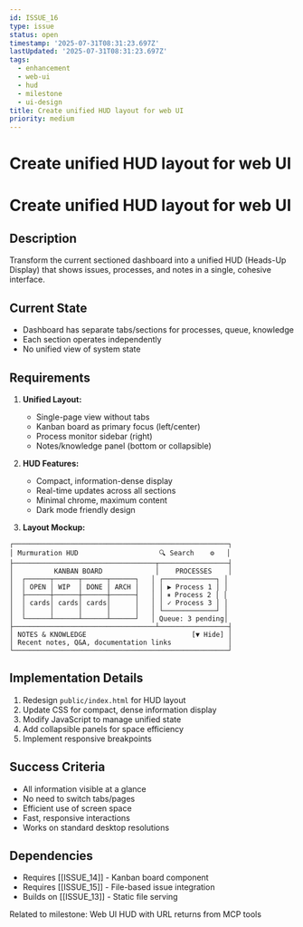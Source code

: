 ```yaml
---
id: ISSUE_16
type: issue
status: open
timestamp: '2025-07-31T08:31:23.697Z'
lastUpdated: '2025-07-31T08:31:23.697Z'
tags:
  - enhancement
  - web-ui
  - hud
  - milestone
  - ui-design
title: Create unified HUD layout for web UI
priority: medium
---
```


# Create unified HUD layout for web UI

# Create unified HUD layout for web UI

## Description
Transform the current sectioned dashboard into a unified HUD (Heads-Up Display) that shows issues, processes, and notes in a single, cohesive interface.

## Current State
- Dashboard has separate tabs/sections for processes, queue, knowledge
- Each section operates independently
- No unified view of system state

## Requirements
1. **Unified Layout:**
   - Single-page view without tabs
   - Kanban board as primary focus (left/center)
   - Process monitor sidebar (right)
   - Notes/knowledge panel (bottom or collapsible)

2. **HUD Features:**
   - Compact, information-dense display
   - Real-time updates across all sections
   - Minimal chrome, maximum content
   - Dark mode friendly design

3. **Layout Mockup:**
```
┌─────────────────────────────────────────────────────┐
│ Murmuration HUD                    🔍 Search    ⚙️   │
├───────────────────────────────────┬─────────────────┤
│          KANBAN BOARD             │    PROCESSES    │
│  ┌──────┬──────┬──────┬──────┐   │ ┌─────────────┐ │
│  │ OPEN │ WIP  │ DONE │ ARCH │   │ │ ▶ Process 1 │ │
│  ├──────┼──────┼──────┼──────┤   │ │ ⏸ Process 2 │ │
│  │ cards│ cards│ cards│      │   │ │ ✓ Process 3 │ │
│  │      │      │      │      │   │ └─────────────┘ │
│  └──────┴──────┴──────┴──────┘   │ Queue: 3 pending│
├───────────────────────────────────┴─────────────────┤
│ NOTES & KNOWLEDGE                          [▼ Hide] │
│ Recent notes, Q&A, documentation links              │
└─────────────────────────────────────────────────────┘
```

## Implementation Details
1. Redesign `public/index.html` for HUD layout
2. Update CSS for compact, dense information display
3. Modify JavaScript to manage unified state
4. Add collapsible panels for space efficiency
5. Implement responsive breakpoints

## Success Criteria
- All information visible at a glance
- No need to switch tabs/pages
- Efficient use of screen space
- Fast, responsive interactions
- Works on standard desktop resolutions

## Dependencies
- Requires [[ISSUE_14]] - Kanban board component
- Requires [[ISSUE_15]] - File-based issue integration
- Builds on [[ISSUE_13]] - Static file serving

Related to milestone: Web UI HUD with URL returns from MCP tools